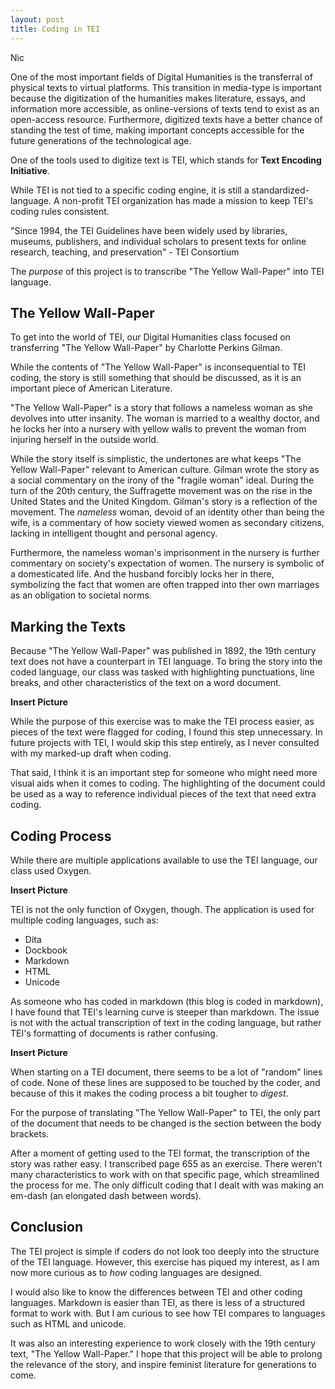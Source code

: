 ```yaml
---
layout: post
title: Coding in TEI
---
```

Nic

One of the most important fields of Digital Humanities is the transferral of physical texts to virtual platforms. This transition in media-type is important because the digitization of the humanities makes literature, essays, and information more accessible, as online-versions of texts tend to exist as an open-access resource. Furthermore, digitized texts have a better chance of standing the test of time, making important concepts accessible for the future generations of the technological age. 

One of the tools used to digitize text is TEI, which stands for **Text Encoding Initiative**. 

While TEI is not tied to a specific coding engine, it is still a standardized-language. A non-profit TEI organization has made a mission to keep TEI's coding rules consistent. 

"Since 1994, the TEI Guidelines have been widely used by libraries, museums, publishers, and individual scholars to present texts for online research, teaching, and preservation" - TEI Consortium

The *purpose* of this project is to transcribe "The Yellow Wall-Paper" into TEI language. 

## The Yellow Wall-Paper

To get into the world of TEI, our Digital Humanities class focused on transferring "The Yellow Wall-Paper" by Charlotte Perkins Gilman.

While the contents of "The Yellow Wall-Paper" is inconsequential to TEI coding, the story is still something that should be discussed, as it is an important piece of American Literature. 

"The Yellow Wall-Paper" is a story that follows a nameless woman as she devolves into utter insanity. The woman is married to a wealthy doctor, and he locks her into a nursery with yellow walls to prevent the woman from injuring herself in the outside world. 

While the story itself is simplistic, the undertones are what keeps "The Yellow Wall-Paper" relevant to American culture. Gilman wrote the story as a social commentary on the irony of the "fragile woman" ideal. During the turn of the 20th century, the Suffragette movement was on the rise in the United States and the United Kingdom. Gilman's story is a reflection of the movement. The *nameless* woman, devoid of an identity other than being the wife, is a commentary of how society viewed women as secondary citizens, lacking in intelligent thought and personal agency. 

Furthermore, the nameless woman's imprisonment in the nursery is further commentary on society's expectation of women. The nursery is symbolic of a domesticated life. And the husband forcibly locks her in there, symbolizing the fact that women are often trapped into ther own marriages as an obligation to societal norms. 

## Marking the Texts

Because "The Yellow Wall-Paper" was published in 1892, the 19th century text does not have a counterpart in TEI language. To bring the story into the coded language, our class was tasked with highlighting punctuations, line breaks, and other characteristics of the text on a word document. 

**Insert Picture**

While the purpose of this exercise was to make the TEI process easier, as pieces of the text were flagged for coding, I found this step unnecessary. In future projects with TEI, I would skip this step entirely, as I never consulted with my marked-up draft when coding. 

That said, I think it is an important step for someone who might need more visual aids when it comes to coding. The highlighting of the document could be used as a way to reference individual pieces of the text that need extra coding. 

## Coding Process

While there are multiple applications available to use the TEI language, our class used Oxygen. 

**Insert Picture**

TEI is not the only function of Oxygen, though. The application is used for multiple coding languages, such as:
* Dita
* Dockbook
* Markdown
* HTML
* Unicode

As someone who has coded in markdown (this blog is coded in markdown), I have found that TEI's learning curve is steeper than markdown. The issue is not with the actual transcription of text in the coding language, but rather TEI's formatting of documents is rather confusing. 

**Insert Picture**

When starting on a TEI document, there seems to be a lot of "random" lines of code. None of these lines are supposed to be touched by the coder, and because of this it makes the coding process a bit tougher to *digest*.  

For the purpose of translating "The Yellow Wall-Paper" to TEI, the only part of the document that needs to be changed is the section between the body brackets. 

After a moment of getting used to the TEI format, the transcription of the story was rather easy. I transcribed page 655 as an exercise. There weren't many characteristics to work with on that specific page, which streamlined the process for me. The only difficult coding that I dealt with was making an em-dash (an elongated dash between words). 

## Conclusion 

The TEI project is simple if coders do not look too deeply into the structure of the TEI language. However, this exercise has piqued my interest, as I am now more curious as to *how* coding languages are designed. 

I would also like to know the differences between TEI and other coding languages. Markdown is easier than TEI, as there is less of a structured format to work with. But I am curious to see how TEI compares to languages such as HTML and unicode. 

It was also an interesting experience to work closely with the 19th century text, "The Yellow Wall-Paper." I hope that this project will be able to prolong the relevance of the story, and inspire feminist literature for generations to come. 


